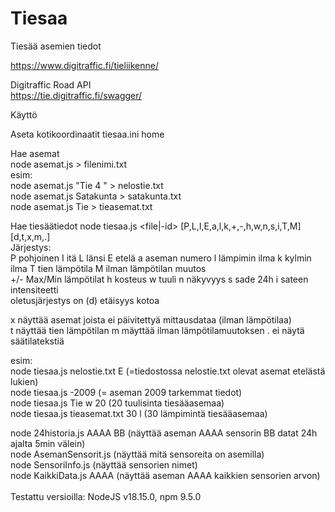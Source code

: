 # Tiesaa
Tiesää asemien tiedot

https://www.digitraffic.fi/tieliikenne/

Digitraffic Road API\
https://tie.digitraffic.fi/swagger/

Käyttö 

Aseta kotikoordinaatit tiesaa.ini home 

Hae asemat\
node asemat.js <ehto> > filenimi.txt\
esim:\
node asemat.js "Tie 4 " > nelostie.txt\
node asemat.js Satakunta > satakunta.txt\
node asemat.js Tie > tieasemat.txt

Hae tiesäätiedot
node tiesaa.js <file|-id> [P,L,I,E,a,l,k,+,-,h,w,n,s,i,T,M] [d,t,x,m,.]\
Järjestys:\
P pohjoinen
I itä
L länsi
E etelä
a aseman numero
l lämpimin ilma
k kylmin ilma
T tien lämpötila
M ilman lämpötilan muutos\
+/- Max/Min lämpötilat
h kosteus
w tuuli
n näkyvyys
s sade 24h
i sateen intensiteetti\
oletusjärjestys on (d) etäisyys kotoa

x näyttää asemat joista ei päivitettyä mittausdataa (ilman lämpötilaa)\
t näyttää tien lämpötilan
m mäyttää ilman lämpötilamuutoksen
. ei näytä säätilatekstiä

esim:\
node tiesaa.js nelostie.txt E (=tiedostossa nelostie.txt olevat asemat etelästä lukien)\
node tiesaa.js -2009 (= aseman 2009 tarkemmat tiedot)\
node tiesaa.js Tie w 20 (20 tuulisinta tiesääasemaa)\
node tiesaa.js tieasemat.txt 30 l (30 lämpimintä tiesääasemaa)

node 24historia.js AAAA BB (näyttää aseman AAAA sensorin BB datat 24h ajalta 5min välein)\
node AsemanSensorit.js (näyttää mitä sensoreita on asemilla)\
node SensoriInfo.js (näyttää sensorien nimet)\
node KaikkiData.js AAAA (näyttää aseman AAAA kaikkien sensorien arvon)\
\
Testattu versioilla: NodeJS v18.15.0, npm 9.5.0
